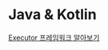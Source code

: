 # Java & Kotlin
[Executor 프레임워크 알아보기](https://github.com/JwahoonKim/TIL/tree/main/java%20%26%20kotlin/Executor%20%ED%94%84%EB%A0%88%EC%9E%84%EC%9B%8C%ED%81%AC%20%EC%95%8C%EC%95%84%EB%B3%B4%EA%B8%B0)

